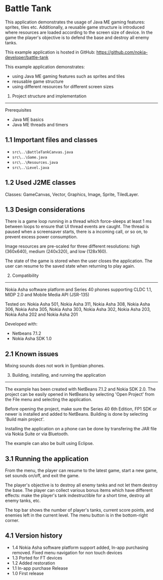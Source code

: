 Battle Tank 
===========

This application demonstrates the usage of Java ME gaming features: sprites, tiles 
etc. Additionally, a reusable game structure is introduced where resources are
loaded according to the screen size of device. In the game the player's objective
is to defend the base and destroy all enemy tanks.

This example application is hosted in GitHub:
https://github.com/nokia-developer/battle-tank

This example application demonstrates:
* using Java ME gaming features such as sprites and tiles
* resusable game structure
* using different resources for different screen sizes

1. Project structure and implementation
-------------------------------------------------------------------------------
Prerequisites

* Java ME basics
* Java ME threads and timers

1.1 Important files and classes
-------------------------------------------------------------------------------
* `src\..\BattleTankCanvas.java`
* `src\..\Game.java`
* `src\..\Resources.java`
* `src\..\Level.java`

1.2 Used J2ME classes
-------------------------------------------------------------------------------
Classes: GameCanvas, Vector, Graphics, Image, Sprite, TiledLayer.

1.3 Design considerations
-------------------------------------------------------------------------------
There is a game loop running in a thread which force-sleeps at least 1 ms 
between loops to ensure that UI thread events are caught. The thread is paused when a 
screensaver starts, there is a incoming call, or so on, to prevent excess power 
consumption.

Image resources are pre-scaled for three different resolutions: high
(360x640), medium (240x320), and low (128x160).

The state of the game is stored when the user closes the application. The user 
can resume to the saved state when returning to play again.

2. Compatibility
-------------------------------------------------------------------------------
Nokia Asha software platform and Series 40 phones supporting CLDC 1.1, MIDP 2.0
and Mobile Media API (JSR-135)

Tested on:
Nokia Asha 501, Nokia Asha 311, Nokia Asha 308, Nokia Asha 306, Nokia Asha 305,
Nokia Asha 303, Nokia Asha 302, Nokia Asha 203, Nokia Asha 202
and Nokia Asha 201

Developed with:
* Netbeans 7.1.2
* Nokia Asha SDK 1.0

2.1 Known issues
----------------
Mixing sounds does not work in Symbian phones.

3. Building, installing, and running the application
-------------------------------------------------------------------------------
The example has been created with NetBeans 7.1.2 and Nokia SDK 2.0.
The project can be easily opened in NetBeans by selecting 'Open Project' 
from the File menu and selecting the application. 

Before opening the project, make sure the Series 40 6th Edition, FP1 SDK or newer is 
installed and added to NetBeans. Building is done by selecting 'Build main 
project'.

Installing the application on a phone can be done by transfering the JAR file 
via Nokia Suite or via Bluetooth.

The example can also be built using Eclipse.

3.1 Running the application
-------------------------------------------------------------------------------
From the menu, the player can resume to the latest game, start a new game,
set sounds on/off, and exit the game.

The player's objective is to destroy all enemy tanks and not let them destroy the
base. The player can collect various bonus items which have different effects: 
make the player's tank indestructible for a short time, destroy all enemy tanks, 
etc.

The top bar shows the number of player's tanks, current score points, and
enemies left in the current level. The menu button is in the bottom-right
corner.

4.1 Version history
-------------------------------------------------------------------------------

* 1.4 Nokia Asha software platform support added, In-app purchasing removed. 
  Fixed menu navigation for non touch devices
* 1.3 Ported for FT devices
* 1.2 Added restoration
* 1.1 In-app purchase Release
* 1.0 First release